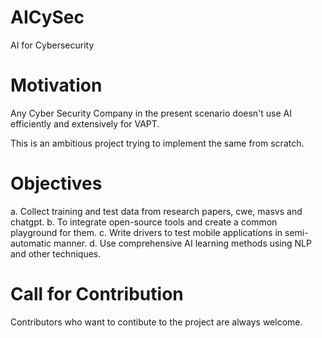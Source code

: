 # AICySec
AI for Cybersecurity

# Motivation
Any Cyber Security Company in the present scenario doesn't use AI efficiently and extensively for VAPT.

This is an ambitious project trying to implement the same from scratch.

# Objectives
a. Collect training and test data from research papers, cwe, masvs and chatgpt.
b. To integrate open-source tools and create a common playground for them.
c. Write drivers to test mobile applications in semi-automatic manner.
d. Use comprehensive AI learning methods using NLP and other techniques.

# Call for Contribution
Contributors who want to contibute to the project are always welcome.


